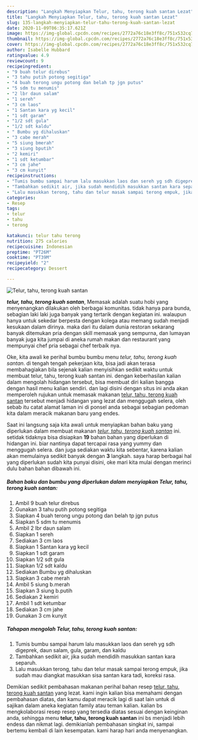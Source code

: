```yaml
---
description: "Langkah Menyiapkan Telur, tahu, terong kuah santan Lezat"
title: "Langkah Menyiapkan Telur, tahu, terong kuah santan Lezat"
slug: 135-langkah-menyiapkan-telur-tahu-terong-kuah-santan-lezat
date: 2020-11-09T06:35:17.621Z
image: https://img-global.cpcdn.com/recipes/2772a76c18e3ff8c/751x532cq70/telur-tahu-terong-kuah-santan-foto-resep-utama.jpg
thumbnail: https://img-global.cpcdn.com/recipes/2772a76c18e3ff8c/751x532cq70/telur-tahu-terong-kuah-santan-foto-resep-utama.jpg
cover: https://img-global.cpcdn.com/recipes/2772a76c18e3ff8c/751x532cq70/telur-tahu-terong-kuah-santan-foto-resep-utama.jpg
author: Isabelle Hubbard
ratingvalue: 4.9
reviewcount: 9
recipeingredient:
- "9 buah telur direbus"
- "3 tahu putih potong segitiga"
- "4 buah terong ungu potong dan belah tp jgn putus"
- "5 sdm tu menumis"
- "2 lbr daun salam"
- "1 sereh"
- "3 cm laos"
- "1 Santan kara yg kecil"
- "1 sdt garam"
- "1/2 sdt gula"
- "1/2 sdt kaldu"
- " Bumbu yg dihaluskan"
- "3 cabe merah"
- "5 siung bmerah"
- "3 siung bputih"
- "2 kemiri"
- "1 sdt ketumbar"
- "3 cm jahe"
- "3 cm kunyit"
recipeinstructions:
- "Tumis bumbu sampai harum lalu masukkan laos dan sereh yg sdh digeprek, daun salam, gula, garam, dan kaldu"
- "Tambahkan sedikit air, jika sudah mendidih masukkan santan kara separuh."
- "Lalu masukkan terong, tahu dan telur masak sampai terong empuk, jika sudah mau diangkat masukkan sisa santan kara tadi, koreksi rasa."
categories:
- Resep
tags:
- telur
- tahu
- terong

katakunci: telur tahu terong 
nutrition: 275 calories
recipecuisine: Indonesian
preptime: "PT26M"
cooktime: "PT39M"
recipeyield: "2"
recipecategory: Dessert

---
```



![Telur, tahu, terong kuah santan](https://img-global.cpcdn.com/recipes/2772a76c18e3ff8c/751x532cq70/telur-tahu-terong-kuah-santan-foto-resep-utama.jpg)

<b><i>telur, tahu, terong kuah santan</i></b>, Memasak adalah suatu hobi yang menyenangkan dilakukan oleh berbagai komunitas. tidak hanya para bunda, sebagian laki laki juga banyak yang tertarik dengan kegiatan ini. walaupun hanya untuk sekedar berpesta dengan kolega atau memang sudah menjadi kesukaan dalam dirinya. maka dari itu dalam dunia restoran sekarang banyak ditemukan pria dengan skill memasak yang sempurna, dan lumayan banyak juga kita jumpai di aneka rumah makan dan restaurant yang mempunyai chef pria sebagai chef terbaik nya.



Oke, kita awali ke perihal bumbu bumbu menu <i>telur, tahu, terong kuah santan</i>. di tengah tengah pekerjaan kita, bisa jadi akan terasa membahagiakan bila sejenak kalian menyisihkan sedikit waktu untuk membuat telur, tahu, terong kuah santan ini. dengan keberhasilan kalian dalam mengolah hidangan tersebut, bisa membuat diri kalian bangga dengan hasil menu kalian sendiri. dan lagi disini dengan situs ini anda akan memperoleh rujukan untuk memasak makanan <u>telur, tahu, terong kuah santan</u> tersebut menjadi hidangan yang lezat dan menggugah selera, oleh sebab itu catat alamat laman ini di ponsel anda sebagai sebagian pedoman kita dalam meracik makanan baru yang endes.


Saat ini langsung saja kita awali untuk menyiapkan bahan baku yang diperlukan dalam membuat makanan <u><i>telur, tahu, terong kuah santan</i></u> ini. setidak tidaknya bisa disiapkan <b>19</b> bahan bahan yang diperlukan di hidangan ini. biar nantinya dapat tercapai rasa yang yummy dan menggugah selera. dan juga sediakan waktu kita sebentar, karena kalian akan memulainya sedikit banyak dengan <b>3</b> langkah. saya harap berbagai hal yang diperlukan sudah kita punyai disini, oke mari kita mulai dengan merinci dulu bahan bahan dibawah ini.

<!--inarticleads1-->

##### Bahan baku dan bumbu yang diperlukan dalam menyiapkan Telur, tahu, terong kuah santan:

1. Ambil 9 buah telur direbus
1. Gunakan 3 tahu putih potong segitiga
1. Siapkan 4 buah terong ungu potong dan belah tp jgn putus
1. Siapkan 5 sdm tu menumis
1. Ambil 2 lbr daun salam
1. Siapkan 1 sereh
1. Sediakan 3 cm laos
1. Siapkan 1 Santan kara yg kecil
1. Siapkan 1 sdt garam
1. Siapkan 1/2 sdt gula
1. Siapkan 1/2 sdt kaldu
1. Sediakan  Bumbu yg dihaluskan
1. Siapkan 3 cabe merah
1. Ambil 5 siung b.merah
1. Siapkan 3 siung b.putih
1. Sediakan 2 kemiri
1. Ambil 1 sdt ketumbar
1. Sediakan 3 cm jahe
1. Gunakan 3 cm kunyit




<!--inarticleads2-->

##### Tahapan mengolah Telur, tahu, terong kuah santan:

1. Tumis bumbu sampai harum lalu masukkan laos dan sereh yg sdh digeprek, daun salam, gula, garam, dan kaldu
1. Tambahkan sedikit air, jika sudah mendidih masukkan santan kara separuh.
1. Lalu masukkan terong, tahu dan telur masak sampai terong empuk, jika sudah mau diangkat masukkan sisa santan kara tadi, koreksi rasa.




Demikian sedikit pembahasan makanan perihal bahan resep <u>telur, tahu, terong kuah santan</u> yang lezat. kami ingin kalian bisa memahami dengan pembahasan diatas, dan kamu dapat meracik lagi di saat lain untuk di sajikan dalam aneka kegiatan family atau teman kalian. kalian bs mengkolaborasi resep resep yang tersedia diatas sesuai dengan keinginan anda, sehingga menu <b>telur, tahu, terong kuah santan</b> ini bs menjadi lebih endess dan nikmat lagi. demikianlah pembahasan singkat ini, sampai bertemu kembali di lain kesempatan. kami harap hari anda menyenangkan.
